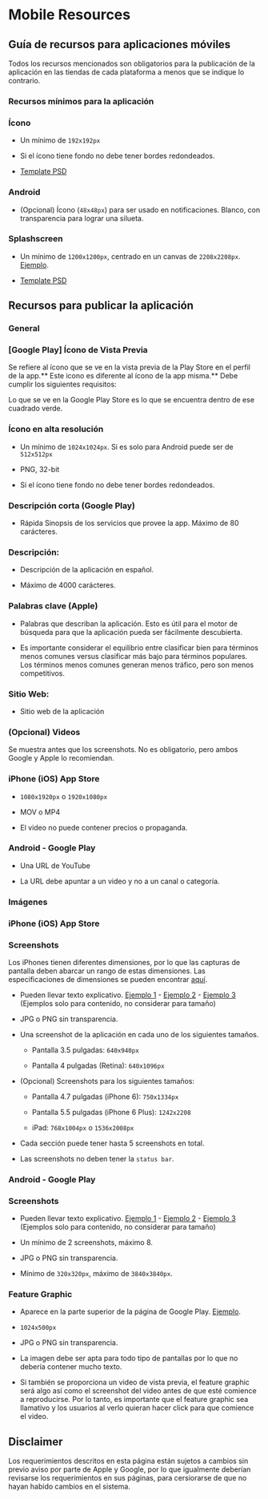 # Mobile Resources

## Guía de recursos para aplicaciones móviles

Todos los recursos mencionados son obligatorios para la publicación de la aplicación en las tiendas de cada plataforma a menos que se indique lo contrario.

### Recursos mínimos para la aplicación

### Ícono

* Un mínimo de `192x192px`

* Si el ícono tiene fondo no debe tener bordes redondeados.

* [Template PSD](http://code.ionicframework.com/resources/icon.psd)

### Android

* (Opcional) Ícono (`48x48px`) para ser usado en notificaciones. Blanco, con transparencia para lograr una silueta.

### Splashscreen

* Un mínimo de `1200x1200px`, centrado en un canvas de `2208x2208px`. [Ejemplo](http://i.imgur.com/cHU7zue.png).

* [Template PSD](http://code.ionicframework.com/resources/splash.psd)





## Recursos para publicar la aplicación

### General



### [Google Play] Ícono de Vista Previa

Se refiere al ícono que se ve en la vista previa de la Play Store en el perfil de la app.** Este icono es diferente al ícono de la app misma.** Debe cumplir los siguientes requisitos:

Lo que se ve en la Google Play Store es lo que se encuentra dentro de ese cuadrado verde.

### Ícono en alta resolución

* Un mínimo de `1024x1024px`. Si es solo para Android puede ser de `512x512px`

* PNG, 32-bit

* Si el ícono tiene fondo no debe tener bordes redondeados.

### Descripción corta (Google Play)

* Rápida Sinopsis de los servicios que provee la app. Máximo de 80 carácteres.

### Descripción:

* Descripción de la aplicación en español.

* Máximo de 4000 carácteres.

### Palabras clave (Apple)

* Palabras que describan la aplicación. Esto es útil para el motor de búsqueda para que la aplicación pueda ser fácilmente descubierta.

* Es importante considerar el equilibrio entre clasificar bien para términos menos comunes versus clasificar más bajo para términos populares. Los términos menos comunes generan menos tráfico, pero son menos competitivos.

### Sitio Web:

* Sitio web de la aplicación

### (Opcional) Videos

Se muestra antes que los screenshots. No es obligatorio, pero ambos Google y Apple lo recomiendan.

### iPhone (iOS) App Store

* `1080x1920px` o `1920x1080px`

* MOV o MP4

* El video no puede contener precios o propaganda.

### Android - Google Play

* Una URL de YouTube

* La URL debe apuntar a un video y no a un canal o categoría.

### Imágenes

### iPhone (iOS) App Store

### Screenshots

Los iPhones tienen diferentes dimensiones, por lo que las capturas de pantalla deben abarcar un rango de estas dimensiones. Las especificaciones de dimensiones se pueden encontrar [aquí](https://developer.apple.com/help/app-store-connect/reference/screenshot-specifications).

* Pueden llevar texto explicativo. [Ejemplo 1](https://i.imgur.com/qiI5wYV.jpg) - [Ejemplo 2](https://i.imgur.com/PvhLGqE.jpg) - [Ejemplo 3](https://i.imgur.com/8kLwz4w.jpg) (Ejemplos solo para contenido, no considerar para tamaño)

* JPG o PNG sin transparencia.

* Una screenshot de la aplicación en cada uno de los siguientes tamaños.

    * Pantalla 3.5 pulgadas: `640x940px`

    * Pantalla 4 pulgadas (Retina): `640x1096px`

* (Opcional) Screenshots para los siguientes tamaños:

    * Pantalla 4.7 pulgadas (iPhone 6): `750x1334px`

    * Pantalla 5.5 pulgadas (iPhone 6 Plus): `1242x2208`

    * iPad: `768x1004px` o `1536x2008px`

* Cada sección puede tener hasta 5 screenshots en total.

* Las screenshots no deben tener la `status bar`.

### Android - Google Play

### Screenshots

* Pueden llevar texto explicativo. [Ejemplo 1](https://i.imgur.com/SYGKwnl.jpg) - [Ejemplo 2](https://i.imgur.com/EsdqOta.jpg) - [Ejemplo 3](http://i.imgur.com/KQICzi7.jpg) (Ejemplos solo para contenido, no considerar para tamaño)

* Un mínimo de 2 screenshots, máximo 8.

* JPG o PNG sin transparencia.

* Mínimo de `320x320px`, máximo de `3840x3840px`.

### Feature Graphic

* Aparece en la parte superior de la página de Google Play. [Ejemplo](http://i.imgur.com/cdcFMWb.jpg).

* `1024x500px`

* JPG o PNG sin transparencia.

* La imagen debe ser apta para todo tipo de pantallas por lo que no debería contener mucho texto.

* Si también se proporciona un video de vista previa, el feature graphic será algo así como el screenshot del video antes de que esté comience a reproducirse. Por lo tanto, es importante que el feature graphic sea llamativo y los usuarios al verlo quieran hacer click para que comience el video.

## Disclaimer

Los requerimientos descritos en esta página están sujetos a cambios sin previo aviso por parte de Apple y Google, por lo que igualmente deberían revisarse los requerimientos en sus páginas, para cersiorarse de que no hayan habido cambios en el sistema.




